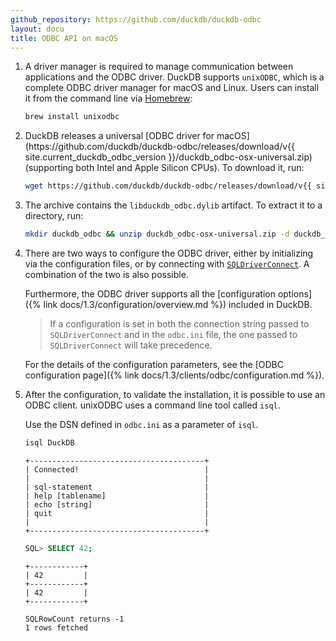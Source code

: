 ```yaml
---
github_repository: https://github.com/duckdb/duckdb-odbc
layout: docu
title: ODBC API on macOS
---
```


1. A driver manager is required to manage communication between applications and the ODBC driver. DuckDB supports `unixODBC`, which is a complete ODBC driver manager for macOS and Linux. Users can install it from the command line via [Homebrew](https://brew.sh/):

   ```bash
   brew install unixodbc
   ```

2. <!-- markdownlint-disable MD034 --> DuckDB releases a universal [ODBC driver for macOS](https://github.com/duckdb/duckdb-odbc/releases/download/v{{ site.current_duckdb_odbc_version }}/duckdb_odbc-osx-universal.zip) (supporting both Intel and Apple Silicon CPUs). To download it, run:

   ```bash
   wget https://github.com/duckdb/duckdb-odbc/releases/download/v{{ site.current_duckdb_odbc_version }}/duckdb_odbc-osx-universal.zip
   ```

   <!-- markdownlint-enable MD034 -->

3. The archive contains the `libduckdb_odbc.dylib` artifact. To extract it to a directory, run:

   ```bash
   mkdir duckdb_odbc && unzip duckdb_odbc-osx-universal.zip -d duckdb_odbc
   ```

4. There are two ways to configure the ODBC driver, either by initializing via the configuration files, or by connecting with [`SQLDriverConnect`](https://learn.microsoft.com/en-us/sql/odbc/reference/syntax/sqldriverconnect-function?view=sql-server-ver16).
   A combination of the two is also possible.

   Furthermore, the ODBC driver supports all the [configuration options]({% link docs/1.3/configuration/overview.md %}) included in DuckDB.

   > If a configuration is set in both the connection string passed to `SQLDriverConnect` and in the `odbc.ini` file,
   > the one passed to `SQLDriverConnect` will take precedence.

   For the details of the configuration parameters, see the [ODBC configuration page]({% link docs/1.3/clients/odbc/configuration.md %}).

5. After the configuration, to validate the installation, it is possible to use an ODBC client. unixODBC uses a command line tool called `isql`.

   Use the DSN defined in `odbc.ini` as a parameter of `isql`.

   ```bash
   isql DuckDB
   ```

   ```text
   +---------------------------------------+
   | Connected!                            |
   |                                       |
   | sql-statement                         |
   | help [tablename]                      |
   | echo [string]                         |
   | quit                                  |
   |                                       |
   +---------------------------------------+
   ```

   ```sql
   SQL> SELECT 42;
   ```

   ```text
   +------------+
   | 42         |
   +------------+
   | 42         |
   +------------+

   SQLRowCount returns -1
   1 rows fetched
   ```
